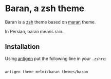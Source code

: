 # Baran, a zsh theme

Baran is a [zsh](www.zsh.org) theme based on
[maran](https://github.com/robbyrussell/oh-my-zsh/blob/master/themes/maran.zsh-theme)
theme.

In Persian, baran means rain.

## Installation

Using [antigen](https://github.com/zsh-users/antigen) put the following line
in your `.zshrc`:

~~~

antigen theme melmi/baran themes/baran

~~~
